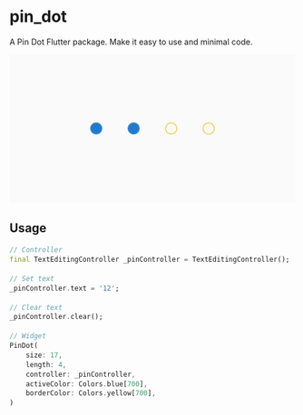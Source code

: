 # pin_dot

A Pin Dot Flutter package. Make it easy to use and minimal code.

![Screenshot](screenshot/pin_dot.png)

## Usage

```dart
// Controller
final TextEditingController _pinController = TextEditingController();

// Set text
_pinController.text = '12';

// Clear text
_pinController.clear();

// Widget
PinDot(
    size: 17,
    length: 4,
    controller: _pinController,
    activeColor: Colors.blue[700],
    borderColor: Colors.yellow[700],
)
```
